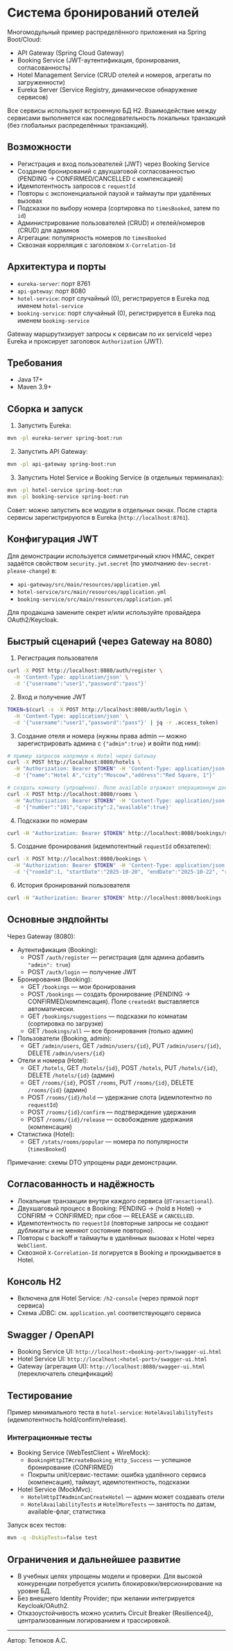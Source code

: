 # Система бронирований отелей

Многомодульный пример распределённого приложения на Spring Boot/Cloud:
- API Gateway (Spring Cloud Gateway)
- Booking Service (JWT-аутентификация, бронирования, согласованность)
- Hotel Management Service (CRUD отелей и номеров, агрегаты по загруженности)
- Eureka Server (Service Registry, динамическое обнаружение сервисов)

Все сервисы используют встроенную БД H2. Взаимодействие между сервисами выполняется как последовательность локальных транзакций (без глобальных распределённых транзакций).

## Возможности
- Регистрация и вход пользователей (JWT) через Booking Service
- Создание бронирований с двухшаговой согласованностью (PENDING → CONFIRMED/CANCELLED с компенсацией)
- Идемпотентность запросов с `requestId`
- Повторы с экспоненциальной паузой и таймауты при удалённых вызовах
- Подсказки по выбору номера (сортировка по `timesBooked`, затем по `id`)
- Администрирование пользователей (CRUD) и отелей/номеров (CRUD) для админов
- Агрегации: популярность номеров по `timesBooked`
- Сквозная корреляция с заголовком `X-Correlation-Id`

## Архитектура и порты
- `eureka-server`: порт 8761
- `api-gateway`: порт 8080
- `hotel-service`: порт случайный (0), регистрируется в Eureka под именем `hotel-service`
- `booking-service`: порт случайный (0), регистрируется в Eureka под именем `booking-service`

Gateway маршрутизирует запросы к сервисам по их serviceId через Eureka и проксирует заголовок `Authorization` (JWT).

## Требования
- Java 17+
- Maven 3.9+

## Сборка и запуск
1) Запустить Eureka:
```bash
mvn -pl eureka-server spring-boot:run
```
2) Запустить API Gateway:
```bash
mvn -pl api-gateway spring-boot:run
```
3) Запустить Hotel Service и Booking Service (в отдельных терминалах):
```bash
mvn -pl hotel-service spring-boot:run
mvn -pl booking-service spring-boot:run
```

Совет: можно запустить все модули в отдельных окнах. После старта сервисы зарегистрируются в Eureka (`http://localhost:8761`).

## Конфигурация JWT
Для демонстрации используется симметричный ключ HMAC, секрет задаётся свойством `security.jwt.secret` (по умолчанию `dev-secret-please-change`) в:
- `api-gateway/src/main/resources/application.yml`
- `hotel-service/src/main/resources/application.yml`
- `booking-service/src/main/resources/application.yml`

Для продакшна замените секрет и/или используйте провайдера OAuth2/Keycloak.

## Быстрый сценарий (через Gateway на 8080)
1) Регистрация пользователя
```bash
curl -X POST http://localhost:8080/auth/register \
  -H 'Content-Type: application/json' \
  -d '{"username":"user1","password":"pass"}'
```
2) Вход и получение JWT
```bash
TOKEN=$(curl -s -X POST http://localhost:8080/auth/login \
  -H 'Content-Type: application/json' \
  -d '{"username":"user1","password":"pass"}' | jq -r .access_token)
```
3) Создание отеля и номера (нужны права admin — можно зарегистрировать админа с `{"admin":true}` и войти под ним):
```bash
# пример запросов напрямую к Hotel через Gateway
curl -X POST http://localhost:8080/hotels \
  -H "Authorization: Bearer $TOKEN" -H 'Content-Type: application/json' \
  -d '{"name":"Hotel A","city":"Moscow","address":"Red Square, 1"}'

# создать комнату (упрощённо). Поле available отражает операционную доступность (не занятость по датам).
curl -X POST http://localhost:8080/rooms \
  -H "Authorization: Bearer $TOKEN" -H 'Content-Type: application/json' \
  -d '{"number":"101","capacity":2,"available":true}'
```
4) Подсказки по номерам
```bash
curl -H "Authorization: Bearer $TOKEN" http://localhost:8080/bookings/suggestions
```
5) Создание бронирования (идемпотентный `requestId` обязателен):
```bash
curl -X POST http://localhost:8080/bookings \
  -H "Authorization: Bearer $TOKEN" -H 'Content-Type: application/json' \
  -d '{"roomId":1, "startDate":"2025-10-20", "endDate":"2025-10-22", "requestId":"req-123"}'
```
6) История бронирований пользователя
```bash
curl -H "Authorization: Bearer $TOKEN" http://localhost:8080/bookings
```

## Основные эндпойнты
Через Gateway (8080):
- Аутентификация (Booking):
  - POST `/auth/register` — регистрация (для админа добавить `"admin": true`)
  - POST `/auth/login` — получение JWT
- Бронирования (Booking):
  - GET `/bookings` — мои бронирования
  - POST `/bookings` — создать бронирование (PENDING → CONFIRMED/компенсация). Поле `createdAt` выставляется автоматически.
  - GET `/bookings/suggestions` — подсказки по комнатам (сортировка по загрузке)
  - GET `/bookings/all` — все бронирования (только админ)
- Пользователи (Booking, admin):
  - GET `/admin/users`, GET `/admin/users/{id}`, PUT `/admin/users/{id}`, DELETE `/admin/users/{id}`
- Отели и номера (Hotel):
  - GET `/hotels`, GET `/hotels/{id}`, POST `/hotels`, PUT `/hotels/{id}`, DELETE `/hotels/{id}` (админ)
  - GET `/rooms/{id}`, POST `/rooms`, PUT `/rooms/{id}`, DELETE `/rooms/{id}` (админ)
  - POST `/rooms/{id}/hold` — удержание слота (идемпотентно по `requestId`)
  - POST `/rooms/{id}/confirm` — подтверждение удержания
  - POST `/rooms/{id}/release` — освобождение удержания (компенсация)
- Статистика (Hotel):
  - GET `/stats/rooms/popular` — номера по популярности (`timesBooked`)

Примечание: схемы DTO упрощены ради демонстрации.

## Согласованность и надёжность
- Локальные транзакции внутри каждого сервиса (`@Transactional`).
- Двухшаговый процесс в Booking: PENDING → (hold в Hotel) → CONFIRM → CONFIRMED; при сбое — RELEASE и `CANCELLED`.
- Идемпотентность по `requestId` (повторные запросы не создают дубликаты и не меняют состояние повторно).
- Повторы с backoff и таймауты в удалённых вызовах к Hotel через `WebClient`.
- Сквозной `X-Correlation-Id` логируется в Booking и прокидывается в Hotel.

## Консоль H2
- Включена для Hotel Service: `/h2-console` (через прямой порт сервиса)
- Схема JDBC: см. `application.yml` соответствующего сервиса

## Swagger / OpenAPI
- Booking Service UI: `http://localhost:<booking-port>/swagger-ui.html`
- Hotel Service UI: `http://localhost:<hotel-port>/swagger-ui.html`
- Gateway (агрегация UI): `http://localhost:8080/swagger-ui.html` (переключатель спецификаций)

## Тестирование
Пример минимального теста в `hotel-service`: `HotelAvailabilityTests` (идемпотентность hold/confirm/release).

### Интеграционные тесты
- Booking Service (WebTestClient + WireMock):
  - `BookingHttpIT#createBooking_Http_Success` — успешное бронирование (CONFIRMED)
  - Покрыты unit/сервис-тестами: ошибка удалённого сервиса (компенсация), таймаут, идемпотентность, подсказки
- Hotel Service (MockMvc):
  - `HotelHttpIT#adminCanCreateHotel` — админ может создавать отели
  - `HotelAvailabilityTests` и `HotelMoreTests` — занятость по датам, available-флаг, статистика

Запуск всех тестов:
```bash
mvn -q -DskipTests=false test
```

## Ограничения и дальнейшее развитие
- В учебных целях упрощены модели и проверки. Для высокой конкуренции потребуется усилить блокировки/версионирование на уровне БД.
- Без внешнего Identity Provider; при желании интегрируется Keycloak/OAuth2.
- Отказоустойчивость можно усилить Circuit Breaker (Resilience4j), централизованным логированием и трассировкой.

---
Автор: Тетюков А.С.
